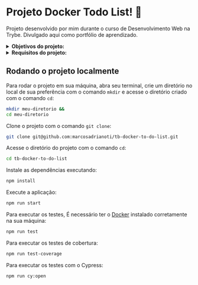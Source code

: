 # Projeto Docker Todo List! :memo:
Projeto desenvolvido por mim durante o curso de Desenvolvimento Web na Trybe. Divulgado aqui como portfólio de aprendizado.

<details>
<summary><strong>Objetivos do projeto:</strong></summary>

  * Temos um aplicativo de `tarefas`! Esta aplicação precisa ser _conteinerizada_ com `Docker` para funcionar. Você deverá desenvolver os arquivos de configuração para cada frente específica: `Front-end`, `Back-end` e um aplicativo de `teste`.
  * Verificar se eu era capaz de:
    * Conteinerizar aplicações.
    * Criar uma conexão entre elas.
    * Orquestrar seu funcionamento.
</details>
<details>
<summary><strong> Requisitos do projeto:</strong></summary>

  * Criar um container em modo interativo, sem rodá-lo, nomeando-o como `01container` e utilizando a imagem `alpine` na versão `3.12`.
  * Iniciar o container `01container`.
  * Listar os containers filtrando pelo nome `01container`.
  * Executar o comando `cat /etc/os-release` no container `01container` sem se acoplar a ele.
  * Remover o container `01container`.
  * Fazer o download da imagem `nginx` com a versão `1.21.3-alpine` sem criar ou rodar um container.
  * Rodar um novo container com a imagem `nginx` com a versão `1.21.3-alpine` em segundo plano nomeando-o como `02images` e mapeando sua porta padrão de acesso para porta `3000` do sistema hospedeiro.
  * Parar o container `02images` que está em andamento.
  * Gerar uma build a partir do Dockerfile do `back-end` do `todo-app` nomeando a imagem para `todobackend`.
  * Gerar uma build a partir do Dockerfile do `front-end` do `todo-app` nomeando a imagem para `todofrontend`.
  * Gerar uma build a partir do Dockerfile dos `testes` do `todo-app` nomeando a imagem para `todotests`.
  * Bônus:
    * Subir uma orquestração em segundo plano com o docker-compose de forma que `backend`, `frontend` e `tests` consigam se comunicar.
</details>
  
## Rodando o projeto localmente

Para rodar o projeto em sua máquina, abra seu terminal, crie um diretório no local de sua preferência com o comando `mkdir` e acesse o diretório criado com o comando `cd`:

```bash
mkdir meu-diretorio &&
cd meu-diretorio
```

Clone o projeto com o comando `git clone`:

```bash
git clone git@github.com:marcosadrianoti/tb-docker-to-do-list.git
```

Acesse o diretório do projeto com o comando `cd`:

```bash
cd tb-docker-to-do-list
```

Instale as dependências executando:

```bash
npm install
```

Execute a aplicação:

```bash
npm run start
```

Para executar os testes, É necessário ter o [Docker](https://www.docker.com/) instalado corretamente na sua máquina:

```bash
npm run test
```

Para executar os testes de cobertura:

```bash
npm run test-coverage
```
Para executar os testes com o Cypress:

```bash
npm run cy:open
```

